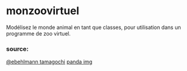 # monzoovirtuel
Modélisez le monde animal en tant que classes, pour utilisation dans un programme de zoo virtuel.
### source:
[@ebehlmann tamagochi](https://github.com/ebehlmann/tamagotchi)
[panda img](https://images.app.goo.gl/DJPDsxdGJsxobMue7)
